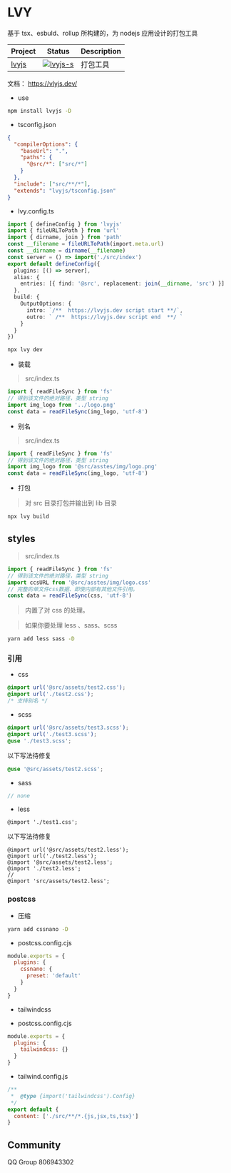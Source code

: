 # LVY

基于 tsx、esbuld、rollup 所构建的，为 nodejs 应用设计的打包工具

| Project | Status                | Description |
| ------- | --------------------- | ----------- |
| [lvyjs] | [![lvyjs-s]][lvyjs-p] | 打包工具    |

[lvyjs]: https://github.com/lemonade-lab/alemonjs/tree/main/packages/lvyjs
[lvyjs-s]: https://img.shields.io/npm/v/lvyjs.svg
[lvyjs-p]: https://www.npmjs.com/package/lvyjs

文档： https://vlyjs.dev/

- use

```sh
npm install lvyjs -D
```

- tsconfig.json

```json
{
  "compilerOptions": {
    "baseUrl": ".",
    "paths": {
      "@src/*": ["src/*"]
    }
  },
  "include": ["src/**/*"],
  "extends": "lvyjs/tsconfig.json"
}
```

- lvy.config.ts

```ts
import { defineConfig } from 'lvyjs'
import { fileURLToPath } from 'url'
import { dirname, join } from 'path'
const __filename = fileURLToPath(import.meta.url)
const __dirname = dirname(__filename)
const server = () => import('./src/index')
export default defineConfig({
  plugins: [() => server],
  alias: {
    entries: [{ find: '@src', replacement: join(__dirname, 'src') }]
  },
  build: {
    OutputOptions: {
      intro: `/**  https://lvyjs.dev script start **/`,
      outro: ` /**  https://lvyjs.dev script end  **/ `
    }
  }
})
```

```sh
npx lvy dev
```

- 装载

> src/index.ts

```ts
import { readFileSync } from 'fs'
// 得到该文件的绝对路径，类型 string
import img_logo from '../logo.png'
const data = readFileSync(img_logo, 'utf-8')
```

- 别名

> src/index.ts

```ts
import { readFileSync } from 'fs'
// 得到该文件的绝对路径，类型 string
import img_logo from '@src/asstes/img/logo.png'
const data = readFileSync(img_logo, 'utf-8')
```

- 打包

> 对 src 目录打包并输出到 lib 目录

```sh
npx lvy build
```

## styles

> src/index.ts

```ts
import { readFileSync } from 'fs'
// 得到该文件的绝对路径，类型 string
import ccsURL from '@src/asstes/img/logo.css'
// 完整的单文件css数据、即使内部有其他文件引用。
const data = readFileSync(css, 'utf-8')
```

> 内置了对 css 的处理。

> 如果你要处理 less 、sass、scss

```sh
yarn add less sass -D
```

### 引用

- css

```css
@import url('@src/assets/test2.css');
@import url('./test2.css');
/* 支持别名 */
```

- scss

```scss
@import url('@src/assets/test3.scss');
@import url('./test3.scss');
@use './test3.scss';
```

以下写法待修复

```scss
@use '@src/assets/test2.scss';
```

- sass

```sass
// none
```

- less

```less
@import './test1.css';
```

以下写法待修复

```less
@import url('@src/assets/test2.less');
@import url('./test2.less');
@import '@src/assets/test2.less';
@import './test2.less';
//
@import 'src/assets/test2.less';
```

### postcss

- 压缩

```sh
yarn add cssnano -D
```

- postcss.config.cjs

```cjs
module.exports = {
  plugins: {
    cssnano: {
      preset: 'default'
    }
  }
}
```

- tailwindcss

- postcss.config.cjs

```cjs
module.exports = {
  plugins: {
    tailwindcss: {}
  }
}
```

- tailwind.config.js

```js
/**
 *  @type {import('tailwindcss').Config}
 */
export default {
  content: ['./src/**/*.{js,jsx,ts,tsx}']
}
```

## Community

QQ Group 806943302
